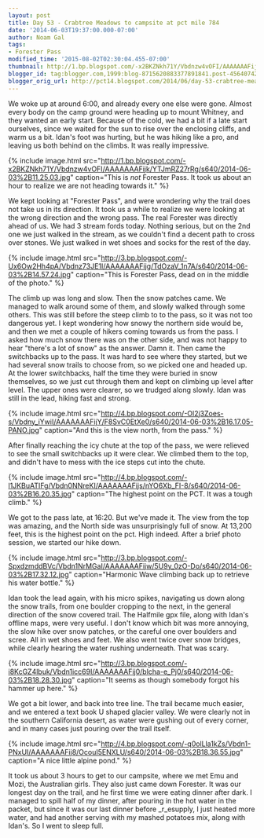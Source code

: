 ```yaml
---
layout: post
title: Day 53 - Crabtree Meadows to campsite at pct mile 784
date: '2014-06-03T19:37:00.000-07:00'
author: Noam Gal
tags:
- Forester Pass
modified_time: '2015-08-02T02:30:04.455-07:00'
thumbnail: http://1.bp.blogspot.com/-x2BKZNkh71Y/Vbdnzw4vOFI/AAAAAAAFijk/YTJmRZ27rRg/s72-c/2014-06-03%2B11.25.03.jpg
blogger_id: tag:blogger.com,1999:blog-8715620883377891841.post-4564074225545228664
blogger_orig_url: http://pct14.blogspot.com/2014/06/day-53-crabtree-meadows-to-campsite-at.html
---
```


We woke up at around 6:00, and already every one else were gone. Almost every body on the camp ground were heading up to mount Whitney, and they wanted an early start. Because of the cold, we had a bit if a late start ourselves, since we waited for the sun to rise over the enclosing cliffs, and warm us a bit. Idan's foot was hurting, but he was hiking like a pro, and leaving us both behind on the climbs. It was really impressive.
 
{% include image.html src="http://1.bp.blogspot.com/-x2BKZNkh71Y/Vbdnzw4vOFI/AAAAAAAFijk/YTJmRZ27rRg/s640/2014-06-03%2B11.25.03.jpg" caption="This is *not* Forester Pass. It took us about an hour to realize we are not heading towards it." %}

We kept looking at "Forester Pass", and were wondering why the trail does not take us in its direction. It took us a  while to realize we were looking at the wrong direction and the wrong pass. The real Forester was directly ahead of us. We had 3 stream fords today. Nothing serious, but on the 2nd one we just walked in the stream, as we couldn't find a decent path to cross over stones. We just walked in wet shoes and socks for the rest of the day.
 
{% include image.html src="http://3.bp.blogspot.com/-Ux6Ow2Hh4pA/Vbdnz73JE1I/AAAAAAAFijg/TdOzaV_1n7A/s640/2014-06-03%2B14.57.24.jpg" caption="This is Forester Pass, dead on in the middle of the photo." %}

The climb up was long and slow. Then the snow patches came. We managed to walk around some of them, and slowly walked through some others. This was still before the steep climb to to the pass, so it was not too dangerous yet. I kept wondering how snowy the northern side would be, and then we met a couple of hikers coming towards us from the pass. I asked how much snow there was on the other side, and was not happy to hear "there's a lot of snow" as the answer. Damn it. Then came the switchbacks up to the pass. It was hard to see where they started, but we had several snow trails to choose from, so we picked one and headed up. At the lower switchbacks, half the time they were buried in snow themselves, so we just cut through them and kept on climbing up level after level. The upper ones were clearer, so we trudged along slowly. Idan was still in the lead, hiking fast and strong.
 
{% include image.html src="http://4.bp.blogspot.com/-Ol2j3Zoes-s/Vbdny_iYwiI/AAAAAAAFijY/F8SvC0EtXe0/s640/2014-06-03%2B16.17.05-PANO.jpg" caption="And this is the view north, from the pass." %}

After finally reaching the icy chute at the top of the pass, we were relieved to see the small switchbacks up it were clear. We climbed them to the top, and didn't have to mess with the ice steps cut into the chute.
 
{% include image.html src="http://4.bp.blogspot.com/-l1JKBuATIFg/Vbdn0NNreKI/AAAAAAAFijs/nYO6Xb_FI-8/s640/2014-06-03%2B16.20.35.jpg" caption="The highest point on the PCT. It was a tough climb." %}

We got to the pass late, at 16:20. But we've made it. The view from the top was amazing, and the North side was unsurprisingly full of snow. At 13,200 feet, this is the highest point on the pct. High indeed. After a brief photo session, we started our hike down.
 
{% include image.html src="http://3.bp.blogspot.com/-SpxdzmddBVc/Vbdn1NrMGaI/AAAAAAAFijw/5U9y_0zO-Do/s640/2014-06-03%2B17.32.12.jpg" caption="Harmonic Wave climbing back up to retrieve his water bottle." %}

Idan took the lead again, with his micro spikes, navigating us down along the snow trails, from one boulder cropping to the next, in the general direction of the snow covered trail. The Halfmile gpx file, along with Idan's offline maps, were very useful. I don't know which bit was more annoying, the slow hike over snow patches, or the careful one over boulders and scree. All in wet shoes and feet. We also went twice over snow bridges, while clearly hearing the water rushing underneath. That was scary.
 
{% include image.html src="http://3.bp.blogspot.com/-i8KcGZ4lbuk/Vbdn1icc69I/AAAAAAAFij0/blcha-e_Pj0/s640/2014-06-03%2B18.28.30.jpg" caption="It seems as though somebody forgot his hammer up here." %}

We got a bit lower, and back into tree line. The trail became much easier, and we entered a text book U shaped glacier valley. We were clearly not in the southern California desert, as water were gushing out of every corner, and in many cases just pouring over the trail itself.
 
{% include image.html src="http://4.bp.blogspot.com/-q0olLla1kZs/Vbdn1-PNxUI/AAAAAAAFij8/OcouI5ENXLU/s640/2014-06-03%2B18.36.55.jpg" caption="A nice little alpine pond." %}

It took us about 3 hours to get to our campsite, where we met Emu and Mozi, the Australian girls. They also just came down Forester. It was our longest day on the trail, and he first time we were eating dinner after dark. I managed to spill half of my dinner, after pouring in the hot water in the packet, but since it was our last dinner before _r_esupply, I just heated more water, and had another serving with my mashed potatoes mix, along with Idan's. So I went to sleep full.
